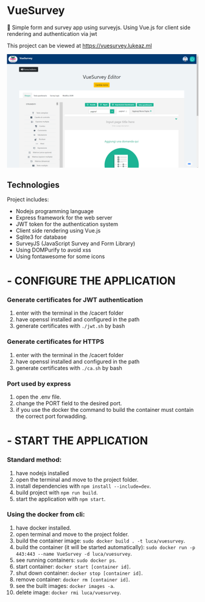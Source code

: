 # VueSurvey
📜 Simple form and survey app using surveyjs. Using Vue.js for client side rendering and authentication via jwt

This project can be viewed at https://vuesurvey.lukeaz.ml

![logo](https://github.com/LukeAz/VueSurvey/blob/main/docs/preview.png)

## Technologies
Project includes:
* Nodejs programming language
* Express framework for the web server
* JWT token for the authentication system
* Client side rendering using Vue.js
* Sqlite3 for database
* SurveyJS (JavaScript Survey and Form Library)
* Using DOMPurify to avoid xss
* Using fontawesome for some icons

# - CONFIGURE THE APPLICATION

### Generate certificates for JWT authentication
1. enter with the terminal in the /cacert folder
2. have openssl installed and configured in the path
3. generate certificates with `./jwt.sh` by bash

### Generate certificates for HTTPS
1. enter with the terminal in the /cacert folder
2. have openssl installed and configured in the path
3. generate certificates with `./ca.sh` by bash

### Port used by express
1. open the .env file.
2. change the PORT field to the desired port.
3. if you use the docker the command to build the container must contain the correct port forwadding.

# - START THE APPLICATION

### Standard method:
1. have nodejs installed
2. open the terminal and move to the project folder.
3. install dependencies with `npm install --include=dev`.
4. build project with `npm run build`.
5. start the application with `npm start`.

### Using the docker from cli:
1. have docker installed.
2. open terminal and move to the project folder.
3. build the container image: `sudo docker build . -t luca/vuesurvey`.
4. build the container (it will be started automatically): `sudo docker run -p 443:443 --name VueSurvey -d luca/vuesurvey`.
5. see running containers: `sudo docker ps`.
6. start container: `docker start [container id]`.
7. shut down container: `docker stop [container id]`.
8. remove container: `docker rm [container id]`.
9. see the built images: `docker images -a`.
10. delete image: `docker rmi luca/vuesurvey`.
